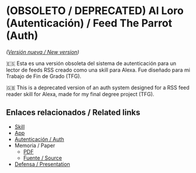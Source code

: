# (OBSOLETO / DEPRECATED) Al Loro (Autenticación) / Feed The Parrot (Auth)

*([Versión nueva / New version](https://github.com/algono/feed-the-parrot-auth))*

:es: Esta es una versión obsoleta del sistema de autenticación para un lector de feeds RSS creado como una skill para Alexa.
Fue diseñado para mi Trabajo de Fin de Grado (TFG).

:uk: This is a deprecated version of an auth system designed for a RSS feed reader skill for Alexa, made for my final degree project (TFG).

## Enlaces relacionados / Related links

- [Skill](https://github.com/algono/FeedTheParrot-RSS)
- [App](https://github.com/algono/feed_the_parrot_app)
- [Autenticación / Auth](https://github.com/algono/feed-the-parrot-auth)
- Memoria / Paper
  - [PDF](http://hdl.handle.net/10251/174256)
  - [Fuente / Source](https://github.com/algono/feed-the-parrot-memoria)
- [Defensa / Presentation](https://github.com/algono/feed-the-parrot-defensa)
